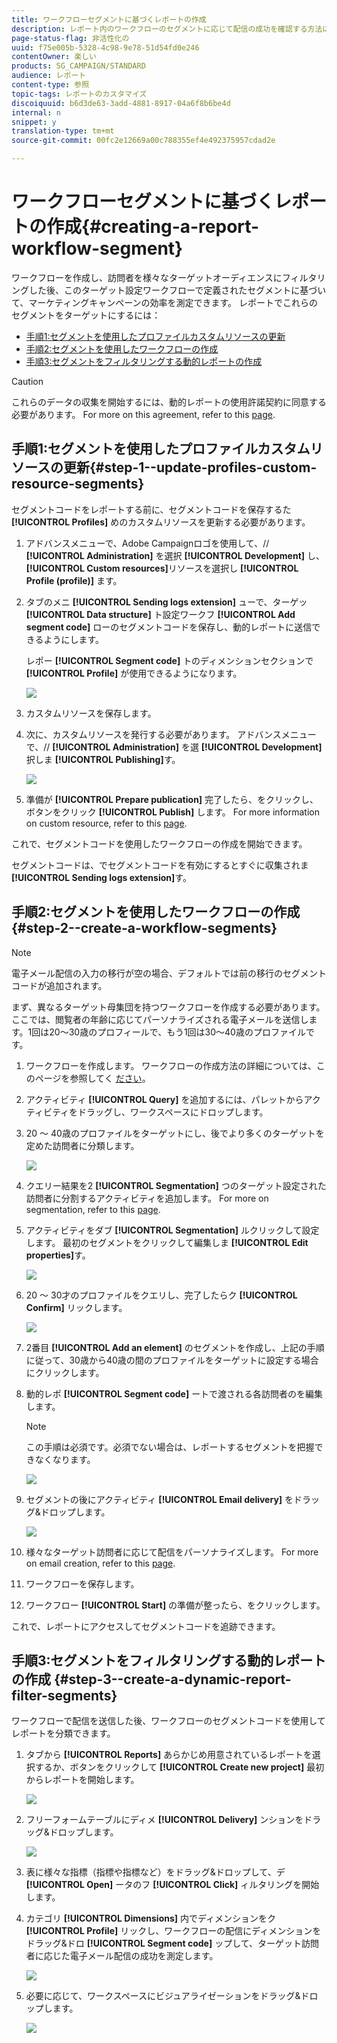```yaml
---
title: ワークフローセグメントに基づくレポートの作成
description: レポート内のワークフローのセグメントに応じて配信の成功を確認する方法について説明します。
page-status-flag: 非活性化の
uuid: f75e005b-5328-4c98-9e78-51d54fd0e246
contentOwner: 楽しい
products: SG_CAMPAIGN/STANDARD
audience: レポート
content-type: 参照
topic-tags: レポートのカスタマイズ
discoiquuid: b6d3de63-3add-4881-8917-04a6f8b6be4d
internal: n
snippet: y
translation-type: tm+mt
source-git-commit: 00fc2e12669a00c788355ef4e492375957cdad2e

---
```



# ワークフローセグメントに基づくレポートの作成{#creating-a-report-workflow-segment}

ワークフローを作成し、訪問者を様々なターゲットオーディエンスにフィルタリングした後、このターゲット設定ワークフローで定義されたセグメントに基づいて、マーケティングキャンペーンの効率を測定できます。
レポートでこれらのセグメントをターゲットにするには：

* [手順1:セグメントを使用したプロファイルカスタムリソースの更新](#step-1--update-profiles-custom-resource-segments)
* [手順2:セグメントを使用したワークフローの作成](#step-2--create-a-workflow-segments)
* [手順3:セグメントをフィルタリングする動的レポートの作成](#step-3--create-a-dynamic-report-filter-segments)

>[!CAUTION]
>これらのデータの収集を開始するには、動的レポートの使用許諾契約に同意する必要があります。
>For more on this agreement, refer to this [page](../../reporting/using/about-dynamic-reports.md#dynamic-reporting-usage-agreement).

## 手順1:セグメントを使用したプロファイルカスタムリソースの更新{#step-1--update-profiles-custom-resource-segments}

セグメントコードをレポートする前に、セグメントコードを保存するた **[!UICONTROL Profiles]** めのカスタムリソースを更新する必要があります。

1. アドバンスメニューで、Adobe Campaignロゴを使用して、// **[!UICONTROL Administration]** を選択 **[!UICONTROL Development]** し、 **[!UICONTROL Custom resources]**&#x200B;リソースを選択し **[!UICONTROL Profile (profile)]** ます。
1. タブのメニ **[!UICONTROL Sending logs extension]** ューで、ターゲッ **[!UICONTROL Data structure]** ト設定ワークフ **[!UICONTROL Add segment code]** ローのセグメントコードを保存し、動的レポートに送信できるようにします。

   レポー **[!UICONTROL Segment code]** トのディメンションセクションで **[!UICONTROL Profile]** が使用できるようになります。

   ![](assets/report_segment_4.png)

1. カスタムリソースを保存します。

1. 次に、カスタムリソースを発行する必要があります。
アドバンスメニューで、// **[!UICONTROL Administration]** を選 **[!UICONTROL Development]** 択しま **[!UICONTROL Publishing]**&#x200B;す。

   ![](assets/custom_profile_7.png)

1. 準備が **[!UICONTROL Prepare publication]** 完了したら、をクリックし、ボタンをクリック **[!UICONTROL Publish]** します。 For more information on custom resource, refer to this [page](../../developing/using/updating-the-database-structure.md).

これで、セグメントコードを使用したワークフローの作成を開始できます。

セグメントコードは、でセグメントコードを有効にするとすぐに収集されま **[!UICONTROL Sending logs extension]**&#x200B;す。

## 手順2:セグメントを使用したワークフローの作成 {#step-2--create-a-workflow-segments}

>[!NOTE]
>電子メール配信の入力の移行が空の場合、デフォルトでは前の移行のセグメントコードが追加されます。

まず、異なるターゲット母集団を持つワークフローを作成する必要があります。 ここでは、閲覧者の年齢に応じてパーソナライズされる電子メールを送信します。1回は20～30歳のプロフィールで、もう1回は30～40歳のプロファイルです。

1. ワークフローを作成します。 ワークフローの作成方法の詳細については、このページを参照してく [ださい](../../automating/using/building-a-workflow.md)。

1. アクティビティ **[!UICONTROL Query]** を追加するには、パレットからアクティビティをドラッグし、ワークスペースにドロップします。

1. 20 ～ 40歳のプロファイルをターゲットにし、後でより多くのターゲットを定めた訪問者に分類します。

   ![](assets/report_segment_1.png)

1. クエリー結果を2 **[!UICONTROL Segmentation]** つのターゲット設定された訪問者に分割するアクティビティを追加します。 For more on segmentation, refer to this [page](../../automating/using/targeting-data.md#segmenting-data).

1. アクティビティをダブ **[!UICONTROL Segmentation]** ルクリックして設定します。 最初のセグメントをクリックして編集しま **[!UICONTROL Edit properties]**&#x200B;す。

   ![](assets/report_segment_7.png)

1. 20 ～ 30才のプロファイルをクエリし、完了したらク **[!UICONTROL Confirm]** リックします。

   ![](assets/report_segment_8.png)

1. 2番目 **[!UICONTROL Add an element]** のセグメントを作成し、上記の手順に従って、30歳から40歳の間のプロファイルをターゲットに設定する場合にクリックします。

1. 動的レポ **[!UICONTROL Segment code]** ートで渡される各訪問者のを編集します。

   >[!NOTE]
   >この手順は必須です。必須でない場合は、レポートするセグメントを把握できなくなります。

   ![](assets/report_segment_9.png)

1. セグメントの後にアクティビティ **[!UICONTROL Email delivery]** をドラッグ&amp;ドロップします。

   ![](assets/report_segment_3.png)

1. 様々なターゲット訪問者に応じて配信をパーソナライズします。 For more on email creation, refer to this [page](../../designing/using/overview.md).

1. ワークフローを保存します。

1. ワークフロー **[!UICONTROL Start]** の準備が整ったら、をクリックします。

これで、レポートにアクセスしてセグメントコードを追跡できます。

## 手順3:セグメントをフィルタリングする動的レポートの作成 {#step-3--create-a-dynamic-report-filter-segments}

ワークフローで配信を送信した後、ワークフローのセグメントコードを使用してレポートを分類できます。

1. タブから **[!UICONTROL Reports]** あらかじめ用意されているレポートを選択するか、ボタンをクリックして **[!UICONTROL Create new project]** 最初からレポートを開始します。

   ![](assets/custom_profile_18.png)
1. フリーフォームテーブルにディメ **[!UICONTROL Delivery]** ンションをドラッグ&amp;ドロップします。

   ![](assets/report_segment_5.png)

1. 表に様々な指標（指標や指標など）をドラッグ&amp;ドロップして、デ **[!UICONTROL Open]** ータのフ **[!UICONTROL Click]** ィルタリングを開始します。
1. カテゴリ **[!UICONTROL Dimensions]** 内でディメンションをク **[!UICONTROL Profile]** リックし、ワークフローの配信にディメンションをドラッグ&amp;ドロ **[!UICONTROL Segment code]** ップして、ターゲット訪問者に応じた電子メール配信の成功を測定します。

   ![](assets/report_segment_6.png)

1. 必要に応じて、ワークスペースにビジュアライゼーションをドラッグ&amp;ドロップします。

   ![](assets/report_segment_10.png)
